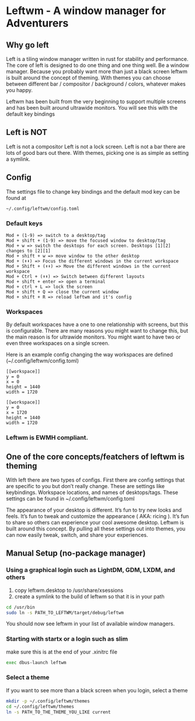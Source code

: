 # Leftwm - A window manager for Adventurers


## Why go left 

Left is a tiling window manager written in rust for stability and performance. The core of left is designed to do one thing and one thing well. Be a window manager. Because you probably want more than just a black screen leftwm is built around the concept of theming. With themes you can choose between different bar / compositor / background / colors, whatever makes you happy.   

Leftwm has been built from the very beginning to support multiple screens and has been built around ultrawide monitors. You will see this with the default key bindings

## Left is NOT

Left is not a compositor
Left is not a lock screen. 
Left is not a bar there are lots of good bars out there. With themes, picking one is as simple as setting a symlink.




## Config
The settings file to change key bindings and the default mod key can be found at
```
~/.config/leftwm/config.toml
```

### Default keys
```
Mod + (1-9) => switch to a desktop/tag
Mod + shift + (1-9) => move the focused window to desktop/tag
Mod + w => switch the desktops for each screen. Desktops [1][2] changes to [2][1]
Mod + shift + w => move window to the other desktop
Mod + (⬆️⬇️) => Focus the different windows in the current workspace
Mod + Shift + (⬆️⬇️) => Move the different windows in the current workspace
Mod + Ctrl + (⬆️⬇️) => Switch between different layouts
Mod + shift + enter => open a terminal
Mod + ctrl + L => lock the screen
Mod + shift + Q => close the current window
Mod + shift + R => reload leftwm and it's config
```

### Workspaces
By default workspaces have a one to one relationship with screens, but this is configurable. There are many reasons you might want to change this, but the main reason is for ultrawide monitors. You might want to have two or even three workspaces on a single screen. 

Here is an example config changing the way workspaces are defined (~/.config/leftwm/config.toml)
```
[[workspace]]
y = 0
x = 0
height = 1440
width = 1720

[[workspace]]
y = 0
x = 1720
height = 1440
width = 1720
```



### Leftwm is EWMH compliant. 




## One of the core concepts/featchers of leftwm is theming 

With left there are two types of configs. First there are config settings that are specific to you but don’t really change. These are settings like keybindings. Workspace locations, and names of desktops/tags. These settings can be found in ~/.config/leftwm/config.toml

The appearance of your desktop is different. It’s fun to try new looks and feels. It’s fun to tweak and customize the appearance ( AKA: ricing ). It’s fun to share so others can experience your cool awesome desktop. Leftwm is built around this concept. By pulling all these settings out into themes, you can now easily tweak, switch, and share your experiences. 


## Manual Setup (no-package manager)

### Using a graphical login such as LightDM, GDM, LXDM, and others

1) copy leftwm.desktop to /usr/share/xsessions
2) create a symlink to the build of leftwm so that it is in your path
```bash
cd /usr/bin
sudo ln -s PATH_TO_LEFTWM/target/debug/leftwm
```
You should now see leftwm in your list of available window managers.

### Starting with startx or a login such as slim
make sure this is at the end of your .xinitrc file
```bash .xinitrc
exec dbus-launch leftwm
```

### Select a theme
If you want to see more than a black screen when you login, select a theme
```bash 
mkdir -p ~/.config/leftwm/themes
cd ~/.config/leftwm/themes
ln -s PATH_TO_THE_THEME_YOU_LIKE current
```
